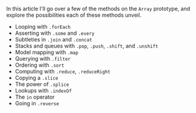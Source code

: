 In this article I'll go over a few of the methods on the `Array` prototype, and explore the possibilities each of these methods unveil.

* Looping with `.forEach`
* Asserting with `.some` and `.every`
* Subtleties in `.join` and `.concat`
* Stacks and queues with `.pop`, `.push`, `.shift`, and `.unshift`
* Model mapping with `.map`
* Querying with `.filter`
* Ordering with `.sort`
* Computing with `.reduce`, `.reduceRight`
* Copying a `.slice`
* The power of `.splice`
* Lookups with `.indexOf`
* The `in` operator
* Going in `.reverse`
